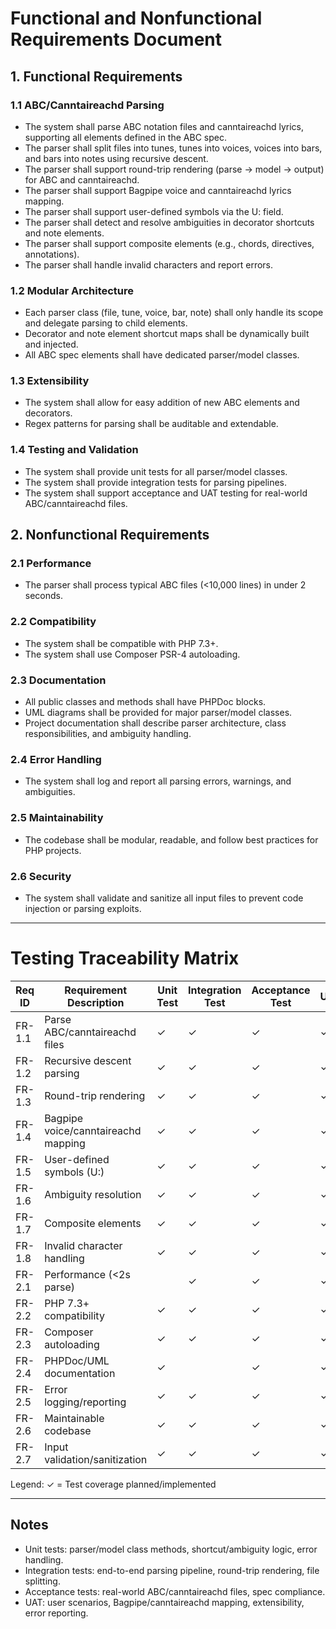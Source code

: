 # Functional and Nonfunctional Requirements Document

## 1. Functional Requirements

### 1.1 ABC/Canntaireachd Parsing
- The system shall parse ABC notation files and canntaireachd lyrics, supporting all elements defined in the ABC spec.
- The parser shall split files into tunes, tunes into voices, voices into bars, and bars into notes using recursive descent.
- The parser shall support round-trip rendering (parse → model → output) for ABC and canntaireachd.
- The parser shall support Bagpipe voice and canntaireachd lyrics mapping.
- The parser shall support user-defined symbols via the U: field.
- The parser shall detect and resolve ambiguities in decorator shortcuts and note elements.
- The parser shall support composite elements (e.g., chords, directives, annotations).
- The parser shall handle invalid characters and report errors.

### 1.2 Modular Architecture
- Each parser class (file, tune, voice, bar, note) shall only handle its scope and delegate parsing to child elements.
- Decorator and note element shortcut maps shall be dynamically built and injected.
- All ABC spec elements shall have dedicated parser/model classes.

### 1.3 Extensibility
- The system shall allow for easy addition of new ABC elements and decorators.
- Regex patterns for parsing shall be auditable and extendable.

### 1.4 Testing and Validation
- The system shall provide unit tests for all parser/model classes.
- The system shall provide integration tests for parsing pipelines.
- The system shall support acceptance and UAT testing for real-world ABC/canntaireachd files.

## 2. Nonfunctional Requirements

### 2.1 Performance
- The parser shall process typical ABC files (<10,000 lines) in under 2 seconds.

### 2.2 Compatibility
- The system shall be compatible with PHP 7.3+.
- The system shall use Composer PSR-4 autoloading.

### 2.3 Documentation
- All public classes and methods shall have PHPDoc blocks.
- UML diagrams shall be provided for major parser/model classes.
- Project documentation shall describe parser architecture, class responsibilities, and ambiguity handling.

### 2.4 Error Handling
- The system shall log and report all parsing errors, warnings, and ambiguities.

### 2.5 Maintainability
- The codebase shall be modular, readable, and follow best practices for PHP projects.

### 2.6 Security
- The system shall validate and sanitize all input files to prevent code injection or parsing exploits.

---

# Testing Traceability Matrix

| Req ID | Requirement Description | Unit Test | Integration Test | Acceptance Test | UAT |
|--------|------------------------|-----------|------------------|-----------------|-----|
| FR-1.1 | Parse ABC/canntaireachd files | ✓ | ✓ | ✓ | ✓ |
| FR-1.2 | Recursive descent parsing | ✓ | ✓ | ✓ | ✓ |
| FR-1.3 | Round-trip rendering | ✓ | ✓ | ✓ | ✓ |
| FR-1.4 | Bagpipe voice/canntaireachd mapping | ✓ | ✓ | ✓ | ✓ |
| FR-1.5 | User-defined symbols (U:) | ✓ | ✓ | ✓ | ✓ |
| FR-1.6 | Ambiguity resolution | ✓ | ✓ | ✓ | ✓ |
| FR-1.7 | Composite elements | ✓ | ✓ | ✓ | ✓ |
| FR-1.8 | Invalid character handling | ✓ | ✓ | ✓ | ✓ |
| FR-2.1 | Performance (<2s parse) |   | ✓ | ✓ | ✓ |
| FR-2.2 | PHP 7.3+ compatibility | ✓ | ✓ | ✓ | ✓ |
| FR-2.3 | Composer autoloading | ✓ | ✓ | ✓ | ✓ |
| FR-2.4 | PHPDoc/UML documentation | ✓ |   | ✓ | ✓ |
| FR-2.5 | Error logging/reporting | ✓ | ✓ | ✓ | ✓ |
| FR-2.6 | Maintainable codebase | ✓ | ✓ | ✓ | ✓ |
| FR-2.7 | Input validation/sanitization | ✓ | ✓ | ✓ | ✓ |

Legend: ✓ = Test coverage planned/implemented

---

## Notes
- Unit tests: parser/model class methods, shortcut/ambiguity logic, error handling.
- Integration tests: end-to-end parsing pipeline, round-trip rendering, file splitting.
- Acceptance tests: real-world ABC/canntaireachd files, spec compliance.
- UAT: user scenarios, Bagpipe/canntaireachd mapping, extensibility, error reporting.
